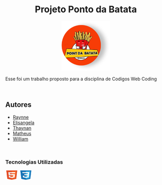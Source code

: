 <h1 align="center"> Projeto Ponto da Batata </h1>

<p align="center"> <img src='Mask group.png' width="30%"> </p>

Esse foi um trabalho proposto para a disciplina de Codigos Web Coding

<br>

## Autores

- [Raynne](https://www.linkedin.com/in/raynne-nogueira/)
- [Elisangela](https://www.github.com/octokatherine)
- [Thaynan](https://www.github.com/octokatherine)
- [Matheus](https://www.github.com/octokatherine)
- [William](https://www.github.com/octokatherine)

<br>

<h3 id="tecnologias"> Tecnologias Utilizadas</h3>

<div style="display: inline_block">
  <img align="center" height="30" width="40" src="https://raw.githubusercontent.com/devicons/devicon/master/icons/html5/html5-original.svg">
  <img align="center" height="30" width="40" src="https://raw.githubusercontent.com/devicons/devicon/master/icons/css3/css3-original.svg">
</div>

<br>
